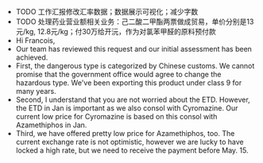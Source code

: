 - TODO 工作汇报修改汇率数据；数据展示可视化；减少字数
- TODO 处理药业营业额相关业务：己二酸二甲酯两票做成贸易，单价分别是13元/kg, 12.8元/kg；付30万给开沅，作为对氯苯甲醛的原料预付款
- Hi Francois,
- Our team has reviewed this request and our initial assessment has been achieved.
- First, the dangerous type is categorized by Chinese customs. We cannot promise that the government office would agree to change the hazardous type. We've been exporting this product under class 9 for many years.
- Second, I understand that you are not worried about the ETD. However, the ETD in Jan is important as we also consol with Cyromazine. Our current low price for Cyromazine is based on this consol with Azamethiphos in Jan.
- Third, we have offered pretty low price for Azamethiphos, too. The current exchange rate is not optimistic, however we are lucky to have locked a high rate, but we need to receive the payment before May. 15.
